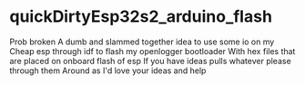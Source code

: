 # quickDirtyEsp32s2_arduino_flash
Prob broken 
A dumb and slammed together idea to use some io on my
Cheap esp through idf to flash my openlogger bootloader
With hex files that are placed on onboard flash of esp
If you have ideas pulls whatever please through them 
Around as I'd love your ideas and help 
